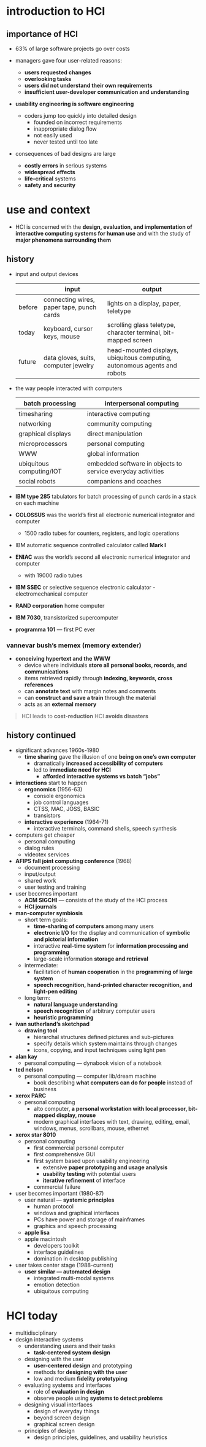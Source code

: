 # introduction to HCI

## importance of HCI

- 63% of large software projects go over costs

- managers gave four user-related reasons:
    - **users requested changes**
    - **overlooking tasks**
    - **users did not understand their own requirements**
    - **insufficient user-developer communication and understanding**

- **usability engineering is software engineering**
    - coders jump too quickly into detailed design
        - founded on incorrect requirements
        - inappropriate dialog flow
        - not easily used
        - never tested until too late

- consequences of bad designs are large
    - **costly errors** in serious systems
    - **widespread effects**
    - **life-critical** systems
    - **safety and security**

# use and context

- HCI is concerned with the **design, evaluation, and implementation of interactive computing systems for human use** and with the study of **major phenomena surrounding them**

## history

- input and output devices
    
    
    |  | input | output |
    | --- | --- | --- |
    | before | connecting wires, paper tape, punch cards | lights on a display, paper, teletype |
    | today | keyboard, cursor keys, mouse | scrolling glass teletype, character terminal, bit-mapped screen |
    | future | data gloves, suits, computer jewelry | head-mounted displays, ubiquitous computing, autonomous agents and robots |
- the way people interacted with computers
    
    
    | batch processing | interpersonal computing |
    | --- | --- |
    | timesharing | interactive computing |
    | networking | community computing |
    | graphical displays | direct manipulation |
    | microprocessors | personal computing |
    | WWW | global information |
    | ubiquitous computing/IOT | embedded software in objects to service everyday activities |
    | social robots | companions and coaches |
- **IBM type 285** tabulators for batch processing of punch cards in a stack on each machine
- **COLOSSUS** was the world’s first all electronic numerical integrator and computer
    - 1500 radio tubes for counters, registers, and logic operations
- IBM automatic sequence controlled calculator called **Mark I**
- **ENIAC** was the world’s second all electronic numerical integrator and computer
    - with 19000 radio tubes
- **IBM SSEC** or selective sequence electronic calculator - electromechanical computer
- **RAND corporation** home computer
- **IBM 7030**, transistorized supercomputer
    
- **programma 101** — first PC ever

### vannevar bush’s memex (memory extender)

- **conceiving hypertext and the WWW**
    - device where individuals **store all personal books, records, and communications**
    - items retrieved rapidly through **indexing, keywords, cross references**
    - can **annotate text** with margin notes and comments
    - can **construct and save a train** through the material
    - acts as an **external memory**

> HCI leads to **cost-reduction** 
HCI **avoids disasters**
> 

## history continued

- significant advances 1960s-1980
    - **time sharing** gave the illusion of one **being on one’s own computer**
        - dramatically **increased accessibility of computers**
        - led to **immediate need for HCI**
            - **afforded interactive systems vs batch “jobs”**
- **interactions** start to happen
    - **ergonomics** (1956-63)
        - console ergonomics
        - job control languages
        - CTSS, MAC, JOSS, BASIC
        - transistors
    - **interactive experience** (1964-71)
        - interactive terminals, command shells, speech synthesis
- computers get cheaper
    - personal computing
    - dialog rules
    - videotex services
- **AFIPS** **fall joint computing conference** (1968)
    - document processing
    - input/output
    - shared work
    - user testing and training
- user becomes important
    - **ACM SIGCHI** — consists of the study of the HCI process
    - **HCI journals**
- **man-computer symbiosis**
    - short term goals:
        - **time-sharing of computers** among many users
        - **electronic I/O** for the display and communication of **symbolic and pictorial information**
        - interactive **real-time system** for **information processing and programming**
        - large-scale information **storage and retrieval**
    - intermediate:
        - facilitation of **human cooperation** in the **programming of large system**
        - **speech recognition, hand-printed character recognition, and light-pen editing**
    - long term:
        - **natural language understanding**
        - **speech recognition** of arbitrary computer users
        - **heuristic programming**
- **ivan sutherland’s sketchpad**
    - **drawing tool**
        - hierarchal structures defined pictures and sub-pictures
        - specify details which system maintains through changes
        - icons, copying, and input techniques using light pen
- **alan kay**
    - personal computing — dynabook vision of a notebook
- **ted nelson**
    - personal computing — computer lib/dream machine
        - book describing **what computers can do for people** instead of business
- **xerox PARC**
    - personal computing
        - alto computer, **a personal workstation with local processor, bit-mapped display, mouse**
        - modern graphical interfaces with text, drawing, editing, email, windows, menus, scrollbars, mouse, ethernet
- **xerox star 8010**
    - personal computing
        - first commercial personal computer
        - first comprehensive GUI
        - first system based upon usability engineering
            - extensive **paper prototyping and usage analysis**
            - **usability testing** with potential users
            - **iterative refinement** of interface
        - commercial failure
- user becomes important (1980-87)
    - user natural — **systemic principles**
        - human protocol
        - windows and graphical interfaces
        - PCs have power and storage of mainframes
        - graphics and speech processing
    - **apple lisa**
    - apple macintosh
        - developers toolkit
        - interface guidelines
        - domination in desktop publishing
- user takes center stage (1988-current)
    - **user similar — automated design**
        - integrated multi-modal systems
        - emotion detection
        - ubiquitous computing

# HCI today

- multidisciplinary
- design interactive systems
    - understanding users and their tasks
        - **task-centered system design**
    - designing with the user
        - **user-centered design** and prototyping
        - methods for **designing with the user**
        - low and medium **fidelity prototyping**
    - evaluating systems and interfaces
        - role of **evaluation in design**
        - observe people using **systems to detect problems**
    - designing visual interfaces
        - design of everyday things
        - beyond screen design
        - graphical screen design
    - principles of design
        - design principles, guidelines, and usability heuristics
